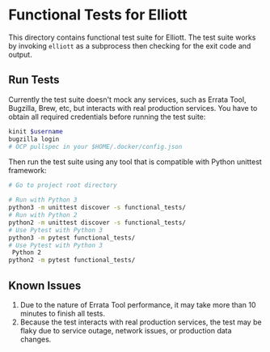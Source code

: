 # Functional Tests for Elliott

This directory contains functional test suite for Elliott.
The test suite works by invoking `elliott` as a subprocess then checking for
the exit code and output.

## Run Tests

Currently the test suite doesn't mock any services, such as Errata Tool, Bugzilla, Brew, etc, but interacts with real production services. You have to obtain all required credentials before running the test suite:

``` sh
kinit $username
bugzilla login
# OCP pullspec in your $HOME/.docker/config.json
```

Then run the test suite using any tool that is compatible with Python unittest framework:

``` sh
# Go to project root directory

# Run with Python 3
python3 -m unittest discover -s functional_tests/
# Run with Python 2
python2 -m unittest discover -s functional_tests/
# Use Pytest with Python 3
python3 -m pytest functional_tests/
# Use Pytest with Python 3
 Python 2
python2 -m pytest functional_tests/
```

## Known Issues
1. Due to the nature of Errata Tool performance, it may take more than 10 minutes to finish all tests.
2. Because the test interacts with real production services, the test may be flaky due to service outage, network issues, or production data changes.
